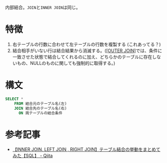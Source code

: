 内部結合。`JOIN`と`INNER JOIN`は同じ。

# 特徴
1. 右テーブルの行数に合わせて左テーブルの行数を複製する
   (これあってる？)
2. 結合相手がいない行は結合結果から消滅する。([[OUTER JOIN]](外部結合)では、条件に一致させた状態で結合してくれるのに加え、どちらかのテーブルに存在しないもの、NULLのものに関しても強制的に取得する。)

# 構文
```sql
SELECT * 
	FROM 結合元のテーブル名(左) 
	JOIN 結合先のテーブル名(右) 
	  ON 両テーブルの結合条件
```


# 参考記事
- [【INNER JOIN, LEFT JOIN , RIGHT JOIN】テーブル結合の挙動をまとめてみた【SQL】 - Qiita](https://qiita.com/ngron/items/db4947fb0551f21321c0)
